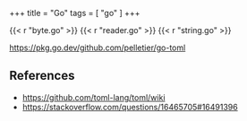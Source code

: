 +++
title = "Go"
tags = [ "go" ]
+++

{{< r "byte.go" >}}
{{< r "reader.go" >}}
{{< r "string.go" >}}

<https://pkg.go.dev/github.com/pelletier/go-toml>

## References

- <https://github.com/toml-lang/toml/wiki>
- <https://stackoverflow.com/questions/16465705#16491396>
